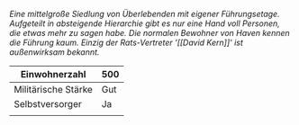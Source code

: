 *Eine mittelgroße Siedlung von Überlebenden mit eigener Führungsetage. Aufgeteilt in absteigende Hierarchie gibt es nur eine Hand voll Personen, die etwas mehr zu sagen habe. Die normalen Bewohner von Haven kennen die Führung kaum. Einzig der Rats-Vertreter '[[David Kern]]' ist außenwirksam bekannt.*

| Einwohnerzahl       | 500 |
| ------------------- | --- |
| Militärische Stärke | Gut |
| Selbstversorger     | Ja  |
|                     |     |
